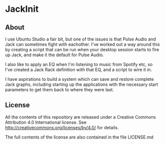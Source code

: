 # JackInit

## About

I use Ubuntu Studio a fair bit, but one of the issues is that Pulse Audio and Jack can sometimes fight with eachother. I've worked out a way around this by creating a script that can be run when your desktop session starts to fire up Jack, and make it the default for Pulse Audio.

I also like to apply an EQ when I'm listening to music from Spotify etc, so I've created a Jack Rack definition with that EQ, and a script to wire it in.

I have aspirations to build a system which can save and restore complete Jack graphs, including starting up the applications with the necessary start parameters to get them back to where they were last.

## License

All the contents of this repository are released under a Creative Commons Attribution 4.0 International license. See http://creativecommons.org/licenses/by/4.0/ for details.

The full contents of the license are also contained in the file LICENSE.md

